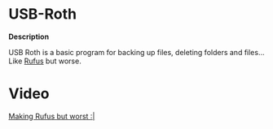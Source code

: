 # USB-Roth

__Description__

USB Roth is a basic program for backing up files, deleting folders and files... Like <a href="https://rufus.ie/">Rufus</a> but worse. 

# Video

<a href="https://youtu.be/7oIhn65gw4o">Making Rufus but worst :|</a>
